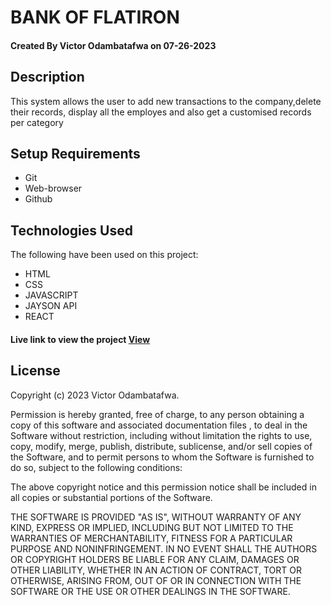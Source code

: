 # BANK OF FLATIRON

#### Created By Victor Odambatafwa on 07-26-2023

## Description

This system allows the user to add new transactions to the company,delete their records, display all the employes and also get a customised records per category


## Setup Requirements

- Git
- Web-browser 
- Github



## Technologies Used

The following have been used on this project:

- HTML
- CSS
- JAVASCRIPT
- JAYSON API
- REACT


#### Live link to view the project <a href="https://github.com/VictorOdambatafwa22/Phase2WK1-code-challenge/">View</a>


## License

Copyright (c) 2023 Victor Odambatafwa.

Permission is hereby granted, free of charge, to any person obtaining a copy
of this software and associated documentation files , to deal
in the Software without restriction, including without limitation the rights
to use, copy, modify, merge, publish, distribute, sublicense, and/or sell
copies of the Software, and to permit persons to whom the Software is
furnished to do so, subject to the following conditions:

The above copyright notice and this permission notice shall be included in all
copies or substantial portions of the Software.

THE SOFTWARE IS PROVIDED "AS IS", WITHOUT WARRANTY OF ANY KIND, EXPRESS OR
IMPLIED, INCLUDING BUT NOT LIMITED TO THE WARRANTIES OF MERCHANTABILITY,
FITNESS FOR A PARTICULAR PURPOSE AND NONINFRINGEMENT. IN NO EVENT SHALL THE
AUTHORS OR COPYRIGHT HOLDERS BE LIABLE FOR ANY CLAIM, DAMAGES OR OTHER
LIABILITY, WHETHER IN AN ACTION OF CONTRACT, TORT OR OTHERWISE, ARISING FROM,
OUT OF OR IN CONNECTION WITH THE SOFTWARE OR THE USE OR OTHER DEALINGS IN THE
SOFTWARE.
